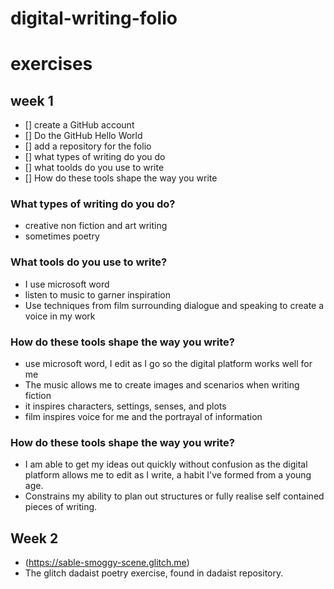 # digital-writing-folio
# exercises
## week 1

- [] create a GitHub account
- [] Do the GitHub Hello World
- [] add a repository for the folio
- [] what types of writing do you do
- [] what toolds do you use to write
- [] How do these tools shape the way you write

### What types of writing do you do?

- creative non fiction and art writing
- sometimes poetry

### What tools do you use to write?

- I use microsoft word
- listen to music to garner inspiration
- Use techniques from film surrounding dialogue and speaking to create a voice in my work

### How do these tools shape the way you write? 
- use microsoft word, I edit as I go so the digital platform works well for me
- The music allows me to create images and scenarios when writing fiction
- it inspires characters, settings, senses, and plots
- film inspires voice for me and the portrayal of information

### How do these tools shape the way you write?
- I am able to get my ideas out quickly without confusion as the digital platform allows me to edit as I write, a habit I've formed from a young age.
- Constrains my ability to plan out structures or fully realise self contained pieces of writing.

## Week 2
- (https://sable-smoggy-scene.glitch.me)
- The glitch dadaist poetry exercise, found in dadaist repository. 
